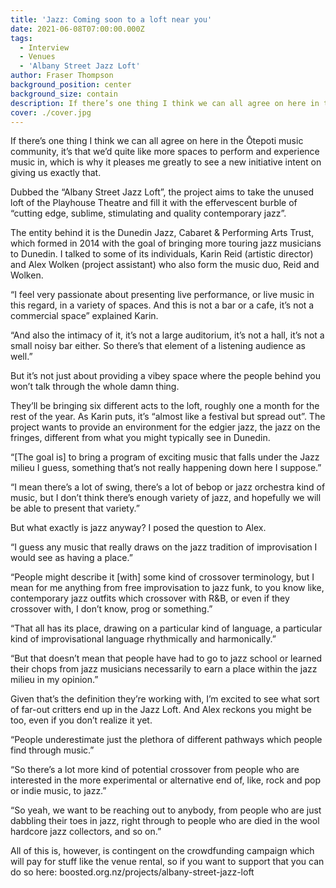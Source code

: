 ```yaml
---
title: 'Jazz: Coming soon to a loft near you'
date: 2021-06-08T07:00:00.000Z
tags:
  - Interview
  - Venues
  - 'Albany Street Jazz Loft'
author: Fraser Thompson
background_position: center
background_size: contain
description: If there’s one thing I think we can all agree on here in the Ōtepoti music community, it’s that we’d quite like more spaces to perform and experience music in, which is why it pleases me greatly to see a new initiative intent on giving us exactly that.
cover: ./cover.jpg
---
```


If there’s one thing I think we can all agree on here in the Ōtepoti music community, it’s that we’d quite like more spaces to perform and experience music in, which is why it pleases me greatly to see a new initiative intent on giving us exactly that.

Dubbed the “Albany Street Jazz Loft”, the project aims to take the unused loft of the Playhouse Theatre and fill it with the effervescent burble of “cutting edge, sublime, stimulating and quality contemporary jazz”.

The entity behind it is the Dunedin Jazz, Cabaret & Performing Arts Trust, which formed in 2014 with the goal of bringing more touring jazz musicians to Dunedin. I talked to some of its individuals, Karin Reid (artistic director) and Alex Wolken (project assistant) who also form the music duo, Reid and Wolken.

“I feel very passionate about presenting live performance, or live music in this regard, in a variety of spaces. And this is not a bar or a cafe, it’s not a commercial space” explained Karin.

“And also the intimacy of it, it’s not a large auditorium, it’s not a hall, it’s not a small noisy bar either. So there’s that element of a listening audience as well.”

But it’s not just about providing a vibey space where the people behind you won’t talk through the whole damn thing.

They’ll be bringing six different acts to the loft, roughly one a month for the rest of the year. As Karin puts, it’s “almost like a festival but spread out”. The project wants to provide an environment for the edgier jazz, the jazz on the fringes, different from what you might typically see in Dunedin.

“[The goal is] to bring a program of exciting music that falls under the Jazz milieu I guess, something that’s not really happening down here I suppose.”

“I mean there’s a lot of swing, there’s a lot of bebop or jazz orchestra kind of music, but I don’t think there’s enough variety of jazz, and hopefully we will be able to present that variety.”

But what exactly is jazz anyway? I posed the question to Alex.

“I guess any music that really draws on the jazz tradition of improvisation I would see as having a place.”

“People might describe it [with] some kind of crossover terminology, but I mean for me anything from free improvisation to jazz funk, to you know like, contemporary jazz outfits which crossover with R&B, or even if they crossover with, I don’t know, prog or something.”

“That all has its place, drawing on a particular kind of language, a particular kind of improvisational language rhythmically and harmonically.”

“But that doesn’t mean that people have had to go to jazz school or learned their chops from jazz musicians necessarily to earn a place within the jazz milieu in my opinion.”

Given that’s the definition they’re working with, I’m excited to see what sort of far-out critters end up in the Jazz Loft. And Alex reckons you might be too, even if you don’t realize it yet.

“People underestimate just the plethora of different pathways which people find through music.”

“So there’s a lot more kind of potential crossover from people who are interested in the more experimental or alternative end of, like, rock and pop or indie music, to jazz.”

“So yeah, we want to be reaching out to anybody, from people who are just dabbling their toes in jazz, right through to people who are died in the wool hardcore jazz collectors, and so on.”

All of this is, however, is contingent on the crowdfunding campaign which will pay for stuff like the venue rental, so if you want to support that you can do so here: boosted.org.nz/projects/albany-street-jazz-loft
